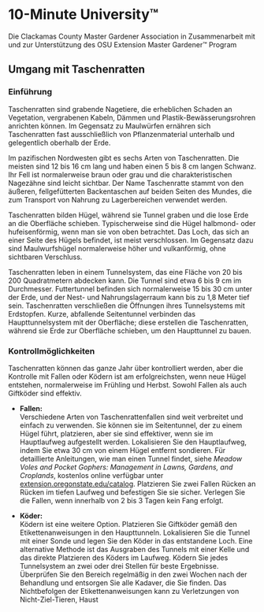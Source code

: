 # 10-Minute University™  
Die Clackamas County Master Gardener Association in Zusammenarbeit mit und zur Unterstützung des OSU Extension Master Gardener™ Program  

## Umgang mit Taschenratten  

### Einführung  
Taschenratten sind grabende Nagetiere, die erheblichen Schaden an Vegetation, vergrabenen Kabeln, Dämmen und Plastik-Bewässerungsrohren anrichten können. Im Gegensatz zu Maulwürfen ernähren sich Taschenratten fast ausschließlich von Pflanzenmaterial unterhalb und gelegentlich oberhalb der Erde.  

Im pazifischen Nordwesten gibt es sechs Arten von Taschenratten. Die meisten sind 12 bis 16 cm lang und haben einen 5 bis 8 cm langen Schwanz. Ihr Fell ist normalerweise braun oder grau und die charakteristischen Nagezähne sind leicht sichtbar. Der Name Taschenratte stammt von den äußeren, fellgefütterten Backentaschen auf beiden Seiten des Mundes, die zum Transport von Nahrung zu Lagerbereichen verwendet werden.  

Taschenratten bilden Hügel, während sie Tunnel graben und die lose Erde an die Oberfläche schieben. Typischerweise sind die Hügel halbmond- oder hufeisenförmig, wenn man sie von oben betrachtet. Das Loch, das sich an einer Seite des Hügels befindet, ist meist verschlossen. Im Gegensatz dazu sind Maulwurfshügel normalerweise höher und vulkanförmig, ohne sichtbaren Verschluss.  

Taschenratten leben in einem Tunnelsystem, das eine Fläche von 20 bis 200 Quadratmetern abdecken kann. Die Tunnel sind etwa 6 bis 9 cm im Durchmesser. Futtertunnel befinden sich normalerweise 15 bis 30 cm unter der Erde, und der Nest- und Nahrungslagerraum kann bis zu 1,8 Meter tief sein. Taschenratten verschließen die Öffnungen ihres Tunnelsystems mit Erdstopfen. Kurze, abfallende Seitentunnel verbinden das Haupttunnelsystem mit der Oberfläche; diese erstellen die Taschenratten, während sie Erde zur Oberfläche schieben, um den Haupttunnel zu bauen.  

### Kontrollmöglichkeiten  
Taschenratten können das ganze Jahr über kontrolliert werden, aber die Kontrolle mit Fallen oder Ködern ist am erfolgreichsten, wenn neue Hügel entstehen, normalerweise im Frühling und Herbst. Sowohl Fallen als auch Giftköder sind effektiv.  

- **Fallen:**  
  Verschiedene Arten von Taschenrattenfallen sind weit verbreitet und einfach zu verwenden. Sie können sie im Seitentunnel, der zu einem Hügel führt, platzieren, aber sie sind effektiver, wenn sie im Hauptlaufweg aufgestellt werden. Lokalisieren Sie den Hauptlaufweg, indem Sie etwa 30 cm von einem Hügel entfernt sondieren. Für detaillierte Anleitungen, wie man einen Tunnel findet, siehe *Meadow Voles and Pocket Gophers: Management in Lawns, Gardens, and Croplands*, kostenlos online verfügbar unter [extension.oregonstate.edu/catalog](http://extension.oregonstate.edu/catalog). Platzieren Sie zwei Fallen Rücken an Rücken im tiefen Laufweg und befestigen Sie sie sicher. Verlegen Sie die Fallen, wenn innerhalb von 2 bis 3 Tagen kein Fang erfolgt.  

- **Köder:**  
  Ködern ist eine weitere Option. Platzieren Sie Giftköder gemäß den Etikettenanweisungen in den Haupttunneln. Lokalisieren Sie die Tunnel mit einer Sonde und legen Sie den Köder in das entstandene Loch. Eine alternative Methode ist das Ausgraben des Tunnels mit einer Kelle und das direkte Platzieren des Köders im Laufweg. Ködern Sie jedes Tunnelsystem an zwei oder drei Stellen für beste Ergebnisse. Überprüfen Sie den Bereich regelmäßig in den zwei Wochen nach der Behandlung und entsorgen Sie alle Kadaver, die Sie finden. Das Nichtbefolgen der Etikettenanweisungen kann zu Verletzungen von Nicht-Ziel-Tieren, Haust